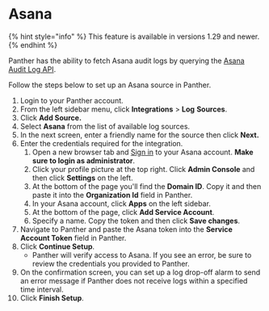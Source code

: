 # Asana

{% hint style="info" %}
This feature is available in versions 1.29 and newer.
{% endhint %}

Panther has the ability to fetch Asana audit logs by querying the [Asana Audit Log API](https://asana.com/guide/help/api/audit-log-api).

Follow the steps below to set up an Asana source in Panther.

1. Login to your Panther account.
2. From the left sidebar menu, click **Integrations** > **Log** **Sources**.
3. Click **Add Source.**
4. Select **Asana** from the list of available log sources.
5. In the next screen, enter a friendly name for the source then click **Next.**
6. Enter the credentials required for the integration.&#x20;
   1. Open a new browser tab and [Sign in](https://app.asana.com/-/login) to your Asana account. **Make sure to login as administrator**.
   2. Click your profile picture at the top right. Click **Admin Console** and then click **Settings** on the left.
   3. At the bottom of the page you'll find the **Domain ID**. Copy it and then paste it into the **Organization Id** field in Panther.
   4. In your Asana account, click **Apps** on the left sidebar.
   5. At the bottom of the page, click **Add Service Account**.
   6. Specify a name. Copy the token and then click **Save changes**.
7. Navigate to Panther and paste the Asana token into the **Service Account Token** field in Panther.
8. Click **Continue Setup**.
   * Panther will verify access to Asana. If you see an error, be sure to review the credentials you provided to Panther.&#x20;
9. On the confirmation screen, you can set up a log drop-off alarm to send an error message if Panther does not receive logs within a specified time interval.
10. Click **Finish Setup**.
